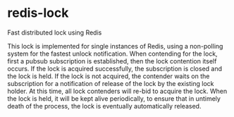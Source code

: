 # redis-lock
Fast distributed lock using Redis

This lock is implemented for single instances of Redis, using a non-polling system for the fastest unlock notification.  When contending for the lock, first a pubsub subscription is established, then the lock contention itself occurs.  If the lock is acquired successfully, the subscription is closed and the lock is held.  If the lock is not acquired, the contender waits on the subscription for a notification of release of the lock by the existing lock holder.  At this time, all lock contenders will re-bid to acquire the lock.  When the lock is held, it will be kept alive periodically, to ensure that in untimely death of the process, the lock is eventually automatically released.
